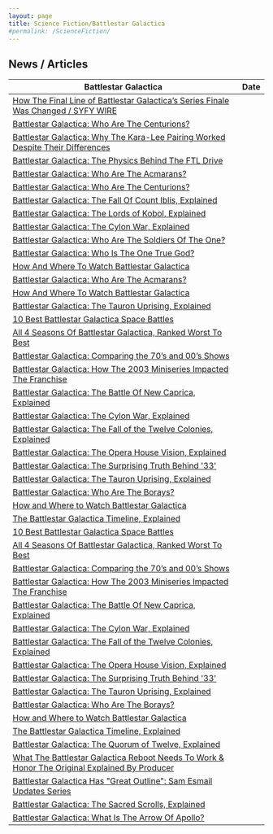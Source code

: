 ```yaml
---
layout: page
title: Science Fiction/Battlestar Galactica
#permalink: /ScienceFiction/
---
```


[^11]: [What The Battlestar Galactica Reboot Needs To Work & Honor The Original Explained By Producer](https://screenrant.com/battlestar-galactica-reboot-success-original-honor-producer-explained/ )

## News / Articles 

| Battlestar Galactica | Date |
|---|---|
| [How The Final Line of Battlestar Galactica’s Series Finale Was Changed / SYFY WIRE](https://www.syfy.com/syfy-wire/how-the-final-line-of-battlestar-galacticas-series-finale-was-changed ) |
| [Battlestar Galactica: Who Are The Centurions?](https://gamerant.com/battlestar-galactica-who-are-centurions-explained/ ) |
| [Battlestar Galactica: Why The Kara-Lee Pairing Worked Despite Their Differences](https://gamerant.com/battlestar-galactica-kara-lee-pairing-romance/ ) |
| [Battlestar Galactica: The Physics Behind The FTL Drive](https://gamerant.com/battlestar-galactica-physics-behind-ftl-drive/ ) |
| [Battlestar Galactica: Who Are The Acmarans?](https://gamerant.com/battlestar-galactica-who-are-acmarans-explained/ ) |
| [Battlestar Galactica: Who Are The Centurions?](https://gamerant.com/battlestar-galactica-who-are-centurions-explained/ ) |
| [Battlestar Galactica: The Fall Of Count Iblis, Explained](https://gamerant.com/battlestar-galactica-fall-count-iblis-explained/ ) |
| [Battlestar Galactica: The Lords of Kobol, Explained](https://gamerant.com/battlestar-galactica-lords-of-kobol-explained/ ) |
| [Battlestar Galactica: The Cylon War, Explained](https://gamerant.com/battlestar-galactica-the-cylon-war-explained/ ) |
| [Battlestar Galactica: Who Are The Soldiers Of The One?](https://gamerant.com/battlestar-galactica-caprica-who-are-soldiers-of-the-one-explained/ ) |
| [Battlestar Galactica: Who Is The One True God?](https://gamerant.com/battlestar-galactica-religion-explained-one-true-god/ ) |
| [How And Where To Watch Battlestar Galactica](https://gamerant.com/how-where-battlestar-galactica-streaming/ ) |
| [Battlestar Galactica: Who Are The Acmarans?](https://gamerant.com/battlestar-galactica-who-are-acmarans-explained/ ) |
| [How And Where To Watch Battlestar Galactica](https://gamerant.com/how-where-battlestar-galactica-streaming/ ) |
| [Battlestar Galactica: The Tauron Uprising, Explained](https://gamerant.com/battlestar-galactica-caprica-tauron-uprising-explained/ ) |
| [10 Best Battlestar Galactica Space Battles](https://gamerant.com/best-battlestar-galactica-space-battles/ ) |
| [All 4 Seasons Of Battlestar Galactica, Ranked Worst To Best](https://screenrant.com/battlestar-galactica-seasons-ranked-worst-best/ ) |
| [Battlestar Galactica: Comparing the 70’s and 00’s Shows](https://gamerant.com/battlestar-galactica-comparing-70s-00s-shows-changes/ ) |
| [Battlestar Galactica: How The 2003 Miniseries Impacted The Franchise](https://gamerant.com/battlestar-galactica-2003-miniseries-impact-franchise/ ) |
| [Battlestar Galactica: The Battle Of New Caprica, Explained](https://gamerant.com/battlestar-galactica-battle-of-new-caprica-explained/ ) |
| [Battlestar Galactica: The Cylon War, Explained](https://gamerant.com/battlestar-galactica-the-cylon-war-explained/ ) |
| [Battlestar Galactica: The Fall of the Twelve Colonies, Explained](https://gamerant.com/battlestar-galactica-fall-twelve-colonies-explained/ ) |
| [Battlestar Galactica: The Opera House Vision, Explained](https://gamerant.com/battlestar-galactica-opera-house-vision-explained/ ) |
| [Battlestar Galactica: The Surprising Truth Behind '33'](https://gamerant.com/battlestar-galactica-surprising-truth-33/ ) |
| [Battlestar Galactica: The Tauron Uprising, Explained](https://gamerant.com/battlestar-galactica-caprica-tauron-uprising-explained/ ) |
| [Battlestar Galactica: Who Are The Borays?](https://gamerant.com/battlestar-galactica-who-are-borays-explained/ ) |
| [How and Where to Watch Battlestar Galactica](https://gamerant.com/how-where-battlestar-galactica-streaming/ ) |
| [The Battlestar Galactica Timeline, Explained](https://gamerant.com/battlestar-galactica-timeline-explained/ ) |
| [10 Best Battlestar Galactica Space Battles](https://gamerant.com/best-battlestar-galactica-space-battles/ ) |
| [All 4 Seasons Of Battlestar Galactica, Ranked Worst To Best](https://screenrant.com/battlestar-galactica-seasons-ranked-worst-best/ ) |
| [Battlestar Galactica: Comparing the 70’s and 00’s Shows](https://gamerant.com/battlestar-galactica-comparing-70s-00s-shows-changes/ ) |
| [Battlestar Galactica: How The 2003 Miniseries Impacted The Franchise](https://gamerant.com/battlestar-galactica-2003-miniseries-impact-franchise/ ) |
| [Battlestar Galactica: The Battle Of New Caprica, Explained](https://gamerant.com/battlestar-galactica-battle-of-new-caprica-explained/ ) |
| [Battlestar Galactica: The Cylon War, Explained](https://gamerant.com/battlestar-galactica-the-cylon-war-explained/ ) |
| [Battlestar Galactica: The Fall of the Twelve Colonies, Explained](https://gamerant.com/battlestar-galactica-fall-twelve-colonies-explained/ ) |
| [Battlestar Galactica: The Opera House Vision, Explained](https://gamerant.com/battlestar-galactica-opera-house-vision-explained/ ) |
| [Battlestar Galactica: The Surprising Truth Behind '33'](https://gamerant.com/battlestar-galactica-surprising-truth-33/ ) |
| [Battlestar Galactica: The Tauron Uprising, Explained](https://gamerant.com/battlestar-galactica-caprica-tauron-uprising-explained/ ) |
| [Battlestar Galactica: Who Are The Borays?](https://gamerant.com/battlestar-galactica-who-are-borays-explained/ ) |
| [How and Where to Watch Battlestar Galactica](https://gamerant.com/how-where-battlestar-galactica-streaming/ ) |
| [The Battlestar Galactica Timeline, Explained](https://gamerant.com/battlestar-galactica-timeline-explained/ ) |
| [Battlestar Galactica: The Quorum of Twelve, Explained](https://gamerant.com/battlestar-galactica-quorum-of-twelve-explained/ ) |
| [What The Battlestar Galactica Reboot Needs To Work & Honor The Original Explained By Producer](https://screenrant.com/battlestar-galactica-reboot-success-original-honor-producer-explained/ ) |
| [Battlestar Galactica Has "Great Outline": Sam Esmail Updates Series](https://bleedingcool.com/tv/battlestar-galactica-has-great-outline-sam-esmail-updates-series/ ) |
| [Battlestar Galactica: The Sacred Scrolls, Explained](https://gamerant.com/battlestar-galactica-sacred-scrolls-explained/ ) |
| [Battlestar Galactica: What Is The Arrow Of Apollo?](https://gamerant.com/battlestar-galactica-what-is-arrow-of-apollo-explained/ ) |
